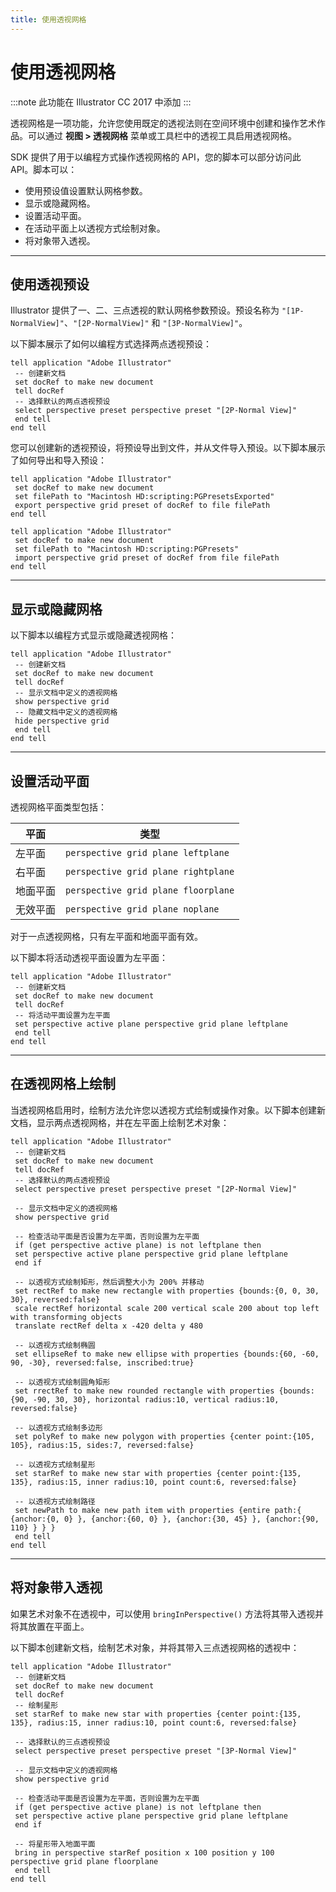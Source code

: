 ```yaml
---
title: 使用透视网格
---
```

# 使用透视网格

:::note
此功能在 Illustrator CC 2017 中添加
:::

透视网格是一项功能，允许您使用既定的透视法则在空间环境中创建和操作艺术作品。可以通过 **视图 > 透视网格** 菜单或工具栏中的透视工具启用透视网格。

SDK 提供了用于以编程方式操作透视网格的 API，您的脚本可以部分访问此 API。脚本可以：

- 使用预设值设置默认网格参数。
- 显示或隐藏网格。
- 设置活动平面。
- 在活动平面上以透视方式绘制对象。
- 将对象带入透视。

---

## 使用透视预设

Illustrator 提供了一、二、三点透视的默认网格参数预设。预设名称为 `"[1P-NormalView]"`、`"[2P-NormalView]"` 和 `"[3P-NormalView]"`。

以下脚本展示了如何以编程方式选择两点透视预设：

```applescript
tell application "Adobe Illustrator"
 -- 创建新文档
 set docRef to make new document
 tell docRef
 -- 选择默认的两点透视预设
 select perspective preset perspective preset "[2P-Normal View]"
 end tell
end tell
```

您可以创建新的透视预设，将预设导出到文件，并从文件导入预设。以下脚本展示了如何导出和导入预设：

```applescript
tell application "Adobe Illustrator"
 set docRef to make new document
 set filePath to "Macintosh HD:scripting:PGPresetsExported"
 export perspective grid preset of docRef to file filePath
end tell

tell application "Adobe Illustrator"
 set docRef to make new document
 set filePath to "Macintosh HD:scripting:PGPresets"
 import perspective grid preset of docRef from file filePath
end tell
```

---

## 显示或隐藏网格

以下脚本以编程方式显示或隐藏透视网格：

```applescript
tell application "Adobe Illustrator"
 -- 创建新文档
 set docRef to make new document
 tell docRef
 -- 显示文档中定义的透视网格
 show perspective grid
 -- 隐藏文档中定义的透视网格
 hide perspective grid
 end tell
end tell
```

---

## 设置活动平面

透视网格平面类型包括：

| 平面 | 类型 |
| --- | --- |
| 左平面 | `perspective grid plane leftplane` |
| 右平面 | `perspective grid plane rightplane` |
| 地面平面 | `perspective grid plane floorplane` |
| 无效平面 | `perspective grid plane noplane` |

对于一点透视网格，只有左平面和地面平面有效。

以下脚本将活动透视平面设置为左平面：

```applescript
tell application "Adobe Illustrator"
 -- 创建新文档
 set docRef to make new document
 tell docRef
 -- 将活动平面设置为左平面
 set perspective active plane perspective grid plane leftplane
 end tell
end tell
```

---

## 在透视网格上绘制

当透视网格启用时，绘制方法允许您以透视方式绘制或操作对象。以下脚本创建新文档，显示两点透视网格，并在左平面上绘制艺术对象：

```applescript
tell application "Adobe Illustrator"
 -- 创建新文档
 set docRef to make new document
 tell docRef
 -- 选择默认的两点透视预设
 select perspective preset perspective preset "[2P-Normal View]"

 -- 显示文档中定义的透视网格
 show perspective grid

 -- 检查活动平面是否设置为左平面，否则设置为左平面
 if (get perspective active plane) is not leftplane then
 set perspective active plane perspective grid plane leftplane
 end if

 -- 以透视方式绘制矩形，然后调整大小为 200% 并移动
 set rectRef to make new rectangle with properties {bounds:{0, 0, 30, 30}, reversed:false}
 scale rectRef horizontal scale 200 vertical scale 200 about top left with transforming objects
 translate rectRef delta x -420 delta y 480

 -- 以透视方式绘制椭圆
 set ellipseRef to make new ellipse with properties {bounds:{60, -60, 90, -30}, reversed:false, inscribed:true}

 -- 以透视方式绘制圆角矩形
 set rrectRef to make new rounded rectangle with properties {bounds:{90, -90, 30, 30}, horizontal radius:10, vertical radius:10, reversed:false}

 -- 以透视方式绘制多边形
 set polyRef to make new polygon with properties {center point:{105, 105}, radius:15, sides:7, reversed:false}

 -- 以透视方式绘制星形
 set starRef to make new star with properties {center point:{135, 135}, radius:15, inner radius:10, point count:6, reversed:false}

 -- 以透视方式绘制路径
 set newPath to make new path item with properties {entire path:{ {anchor:{0, 0} }, {anchor:{60, 0} }, {anchor:{30, 45} }, {anchor:{90, 110} } } }
 end tell
end tell
```

---

## 将对象带入透视

如果艺术对象不在透视中，可以使用 `bringInPerspective()` 方法将其带入透视并将其放置在平面上。

以下脚本创建新文档，绘制艺术对象，并将其带入三点透视网格的透视中：

```applescript
tell application "Adobe Illustrator"
 -- 创建新文档
 set docRef to make new document
 tell docRef
 -- 绘制星形
 set starRef to make new star with properties {center point:{135, 135}, radius:15, inner radius:10, point count:6, reversed:false}

 -- 选择默认的三点透视预设
 select perspective preset perspective preset "[3P-Normal View]"

 -- 显示文档中定义的透视网格
 show perspective grid

 -- 检查活动平面是否设置为左平面，否则设置为左平面
 if (get perspective active plane) is not leftplane then
 set perspective active plane perspective grid plane leftplane
 end if

 -- 将星形带入地面平面
 bring in perspective starRef position x 100 position y 100 perspective grid plane floorplane
 end tell
end tell
```
